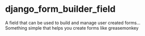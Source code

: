 django_form_builder_field
=========================

A field that can be used to build and manage user created forms... Something simple that helps you create forms like greasemonkey